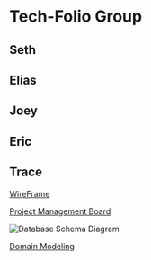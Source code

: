 # Tech-Folio Group

## Seth
## Elias
## Joey
## Eric
## Trace

[WireFrame](https://miro.com/app/board/uXjVPR3_p00=/?share_link_id=23575660658)

[Project Management Board](https://github.com/orgs/seatt-c-201d90-Group-B/projects/1/views/1)

![Database Schema Diagram](https://docs.google.com/drawings/d/1NIYTI5I8nu5lp9enM_bIHMnkdGU4syXyb1xxYOgAic8/edit?usp=sharing)

[Domain Modeling](https://docs.google.com/drawings/d/1YmYo9oXXztEsl8NcQwR7enJxQ0Mbz-9FPxlM3oaa8qY/edit?usp=sharing)
